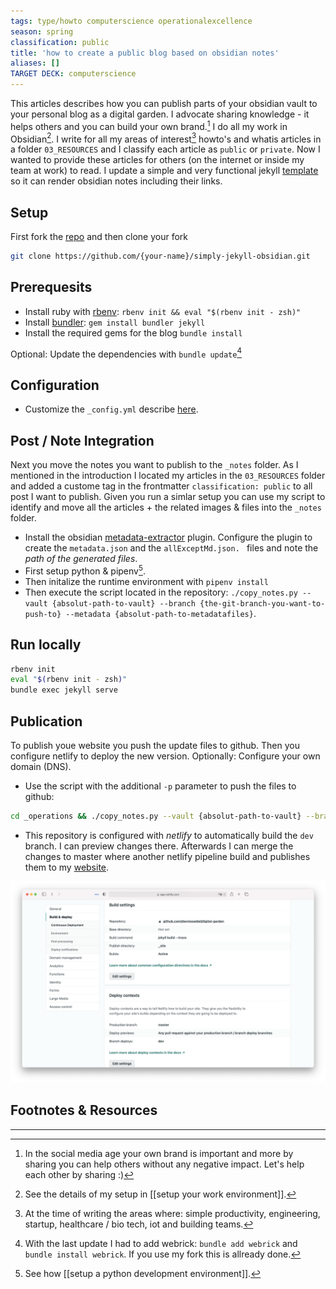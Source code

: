 ```yaml
---
tags: type/howto computerscience operationalexcellence
season: spring
classification: public
title: 'how to create a public blog based on obsidian notes'
aliases: []
TARGET DECK: computerscience
---
```


This articles describes how you can publish parts of your obsidian vault to your personal blog as a digital garden. I advocate sharing knowledge - it helps others and you can build your own brand.[^1] I do all my work in Obsidian[^2]. I write for all my areas of interest[^3] howto's and whatis articles in a folder `03_RESOURCES` and I classify each article as `public`  or `private`. Now I wanted to provide these articles for others (on the internet or inside my team at work) to read. I update a  simple and very functional jekyll [template](https://github.com/dennisseidel/simply-jekyll-obsidian) so it can render obsidian notes including their links.   


## Setup 

First fork the [repo](https://github.com/dennisseidel/simply-jekyll-obsidian) and then clone your fork

```bash
git clone https://github.com/{your-name}/simply-jekyll-obsidian.git
```

## Prerequesits

- Install ruby with [rbenv](https://www.ruby-lang.org/de/documentation/installation/#rbenv): `rbenv init && eval "$(rbenv init - zsh)"`  
- Install [bundler](https://bundler.io/): `gem install bundler jekyll`
- Install the required gems for the blog `bundle install` 

Optional: Update the dependencies with `bundle update`[^4]  

## Configuration

- Customize the `_config.yml` describe [here](https://github.com/dennisseidel/simply-jekyll-obsidian/blob/master/_config.yml). 

## Post / Note Integration

Next you move the notes you want to publish to the `_notes` folder.  As I mentioned in the introduction I located my articles in the `03_RESOURCES` folder and added a custome tag in the frontmatter `classification: public` to all post I want to publish. Given you run a simlar setup you can use my script to identify and move all the articles + the related images & files into the `_notes` folder. 

- Install the obsidian [metadata-extractor](https://github.com/kometenstaub/metadata-extractor) plugin. Configure the plugin to create the `metadata.json` and the `allExceptMd.json. ` files and note the *path of the generated files*. 
- First setup python & pipenv[^5]. 
- Then initalize the runtime environment with `pipenv install`
- Then execute the script located in the repository: `./copy_notes.py --vault {absolut-path-to-vault} --branch {the-git-branch-you-want-to-push-to} --metadata {absolut-path-to-metadatafiles}`. 

## Run locally

```bash
rbenv init
eval "$(rbenv init - zsh)"
bundle exec jekyll serve
```

## Publication

To publish youe website you push the update files to github. Then you configure netlify to deploy the new version. Optionally: Configure your own domain (DNS).

* Use the script with the additional `-p`  parameter to push the files to github: 
```bash
cd _operations && ./copy_notes.py --vault {absolut-path-to-vault} --branch {the-git-branch-you-want-to-push-to} --metadata {absolut-path-to-metadatafiles} -p
```
* This repository is configured with *netlify* to automatically build the `dev` branch. I can preview changes there. Afterwards I can merge the changes to master where another netlify pipeline build and publishes them to my [website](https://dennisseidel.de/).

![](../assets/files/netlify-blog-setup.png)

## Footnotes & Resources

---

[^1]: In the social media age your own brand is important and more by sharing you can help others without any negative impact. Let's help each other by sharing :)  
[^2]: See the details of my setup in [[setup your work environment]].
[^3]: At the time of writing the areas where: simple productivity, engineering, startup, healthcare / bio tech, iot and building teams.  
[^4]: With the last update I had to add webrick: `bundle add webrick` and `bundle install webrick`. If you use my fork this is allready done.  
[^5]: See how [[setup a python development environment]].